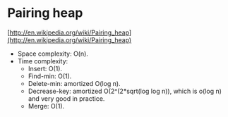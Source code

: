 # Pairing heap

[http://en.wikipedia.org/wiki/Pairing_heap](http://en.wikipedia.org/wiki/Pairing_heap)

* Space complexity: O(n).
* Time complexity:
    * Insert: O(1).
    * Find-min: O(1).
    * Delete-min: amortized O(log n).
    * Decrease-key: amortized O(2^(2*sqrt(log log n)), which is o(log n) and very good in practice.
    * Merge: O(1).
